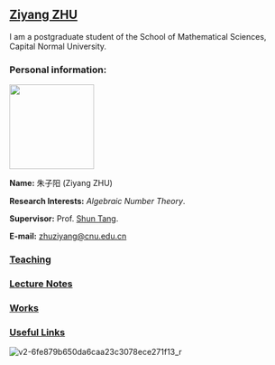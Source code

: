## [Ziyang ZHU](https://ziyangzhu.github.io/Home/)
I am a postgraduate student of the School of Mathematical Sciences, Capital Normal University.

### Personal information:

<img src="https://user-images.githubusercontent.com/63255508/141978757-bb21dfe8-88b1-41ed-a5ab-0365d938ab3a.png" width=150px>

**Name:** 朱子阳 (Ziyang ZHU)

**Research Interests:** _Algebraic Number Theory_.

**Supervisor:** Prof. [Shun Tang](https://tangshun-math.github.io/).

**E-mail:** zhuziyang@cnu.edu.cn

### [Teaching](https://ziyangzhu.github.io/Teaching/)
### [Lecture Notes](https://ziyangzhu.github.io/Notes/)
### [Works](https://ziyangzhu.github.io/Works/)
### [Useful Links](https://ziyangzhu.github.io/Links/)


![v2-6fe879b650da6caa23c3078ece271f13_r](https://user-images.githubusercontent.com/63255508/141781106-2080dbc5-9491-4d99-a611-91a57aaafffc.jpg)
